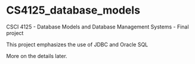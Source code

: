 # CS4125_database_models
CSCI 4125 - Database Models and Database Management Systems - Final project

This project emphasizes the use of JDBC and Oracle SQL

More on the details later.
